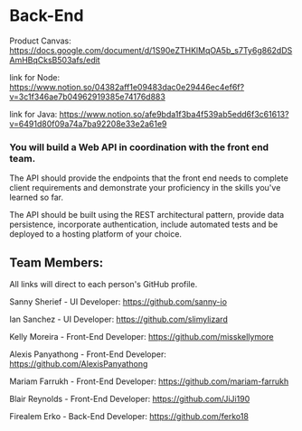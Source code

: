 # Back-End

Product Canvas: https://docs.google.com/document/d/1S90eZTHKlMqOA5b_s7Ty6g862dDSAmHBqCksB503afs/edit

link for Node: https://www.notion.so/04382aff1e09483dac0e29446ec4ef6f?v=3c1f346ae7b04962919385e74176d883


link for Java: https://www.notion.so/afe9bda1f3ba4f539ab5edd6f3c61613?v=6491d80f09a74a7ba92208e33e2a61e9

### You will build a Web API in coordination with the front end team.

The API should provide the endpoints that the front end needs to complete client requirements and demonstrate your proficiency in the skills you've learned so far.

The API should be built using the REST architectural pattern, provide data persistence, incorporate authentication, include automated tests and be deployed to a hosting platform of your choice.

## **Team Members:**
All links will direct to each person's GitHub profile.

Sanny Sherief - UI Developer: https://github.com/sanny-io

Ian Sanchez - UI Developer: https://github.com/slimylizard

Kelly Moreira - Front-End Developer: https://github.com/misskellymore

Alexis Panyathong - Front-End Developer: https://github.com/AlexisPanyathong

Mariam Farrukh - Front-End Developer: https://github.com/mariam-farrukh

Blair Reynolds - Front-End Developer: https://github.com/JiJi190

Firealem Erko - Back-End Developer: https://github.com/ferko18

